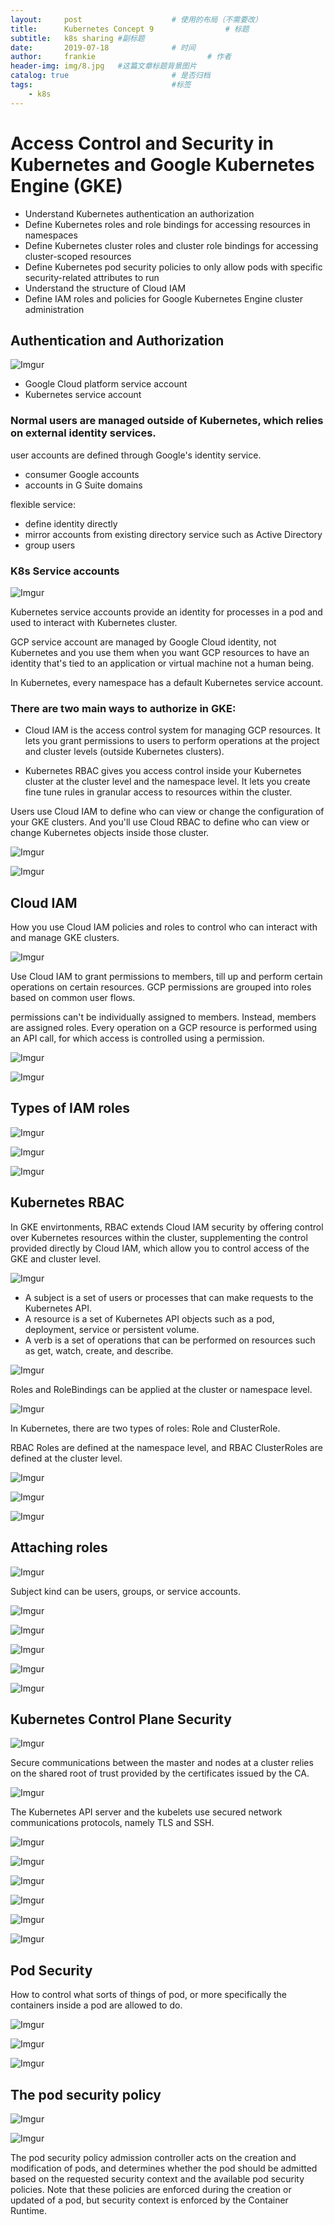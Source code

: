 ```yaml
---
layout:     post   				    # 使用的布局（不需要改）
title:      Kubernetes Concept 9				# 标题
subtitle:   k8s sharing #副标题
date:       2019-07-18				# 时间
author:     frankie 						# 作者
header-img: img/8.jpg 	#这篇文章标题背景图片
catalog: true 						# 是否归档
tags:								#标签
    - k8s
---
```


# Access Control and Security in Kubernetes and Google Kubernetes Engine (GKE)

* Understand Kubernetes authentication an authorization
* Define Kubernetes roles and role bindings for accessing resources in namespaces
* Define Kubernetes cluster roles and cluster role bindings for accessing cluster-scoped resources
* Define Kubernetes pod security policies to only allow pods with specific security-related attributes to run
* Understand the structure of Cloud IAM
* Define IAM roles and policies for Google Kubernetes Engine cluster administration

## Authentication and Authorization

  ![Imgur](https://i.imgur.com/6USZufR.png)

  * Google Cloud platform service account
  * Kubernetes service account

### Normal users are managed outside of Kubernetes, which relies on external identity services.

user accounts are defined through Google's identity service.
  * consumer Google accounts
  * accounts in G Suite domains

flexible service:
  * define identity directly
  * mirror accounts from existing directory service such as Active Directory
  * group users

### K8s Service accounts

  ![Imgur](https://i.imgur.com/Do5HAff.png)

  Kubernetes service accounts provide an identity for processes in a pod and used to interact with Kubernetes cluster.

  GCP service account are managed by Google Cloud identity, not Kubernetes and you use them when you want GCP resources to have an identity that's tied to an application or virtual machine not a human being.

  In Kubernetes, every namespace has a default Kubernetes service account.

  ### There are two main ways to authorize in GKE:


  * Cloud IAM is the access control system for managing GCP resources. It lets you grant permissions to users to perform operations at the project and cluster levels (outside Kubernetes clusters).

  * Kubernetes RBAC gives you access control inside your Kubernetes cluster at the cluster level and the namespace level. It lets you create fine tune rules in granular access to resources within the cluster.

  Users use Cloud IAM to define who can view or change the configuration of your GKE clusters. And you'll use Cloud RBAC to define who can view or change Kubernetes objects inside those cluster.

  ![Imgur](https://i.imgur.com/dBByalY.png)

  ![Imgur](https://i.imgur.com/dqwQpUT.png)

## Cloud IAM
How you use Cloud IAM policies and roles to control who can interact with and manage GKE clusters.

  ![Imgur](https://i.imgur.com/YUikbeb.png)

  Use Cloud IAM to grant permissions to members, till up and perform certain operations on certain resources. GCP permissions are grouped into roles based on common user flows.

  permissions can't be individually assigned to members. Instead, members are assigned roles. Every operation on a GCP resource is performed using an API call, for which access is controlled using a permission.

  ![Imgur](https://i.imgur.com/xyGSGR3.png)

  ![Imgur](https://i.imgur.com/7ubPqTG.png)

## Types of IAM roles

  ![Imgur](https://i.imgur.com/Pjk9hVK.png)

  ![Imgur](https://i.imgur.com/7Jd3jYd.png)

  ![Imgur](https://i.imgur.com/ANIN6Ow.png)

## Kubernetes RBAC
In GKE envirtonments, RBAC extends Cloud IAM security by offering control over Kubernetes resources within the cluster, supplementing the control provided directly by Cloud IAM, which allow you to control access of the GKE and cluster level.

  ![Imgur](https://i.imgur.com/RnkTiYp.png)

  * A subject is a set of users or processes that can make requests to the Kubernetes API.
  * A resource is a set of Kubernetes API objects such as a pod, deployment, service or persistent volume.
  * A verb is a set of operations that can be performed on resources such as get, watch, create, and describe.

  ![Imgur](https://i.imgur.com/O2NGwEN.png)

  Roles and RoleBindings can be applied at the cluster or namespace level.

  ![Imgur](https://i.imgur.com/U9pNsCI.png)

  In Kubernetes, there are two types of roles: Role and ClusterRole.

  RBAC Roles are defined at the namespace level, and RBAC ClusterRoles are defined at the cluster level.

  ![Imgur](https://i.imgur.com/kW4vB7s.png)

  ![Imgur](https://i.imgur.com/m5G8ydY.png)

  ![Imgur](https://i.imgur.com/DVBEKWr.png)

## Attaching roles

  ![Imgur](https://i.imgur.com/mkNPD8o.png)

  Subject kind can be users, groups, or service accounts.

  ![Imgur](https://i.imgur.com/0QL7dyc.png)

  ![Imgur](https://i.imgur.com/ZTpsE9L.png)

  ![Imgur](https://i.imgur.com/F8d05Bs.png)

  ![Imgur](https://i.imgur.com/lQp9M39.png)

  ![Imgur](https://i.imgur.com/AKekZgs.png)

## Kubernetes Control Plane Security

  ![Imgur](https://i.imgur.com/R7nAuDo.png)

  Secure communications between the master and nodes at a cluster relies on the shared root of trust provided by the certificates issued by the CA.

  ![Imgur](https://i.imgur.com/cbaJULN.png)

  The Kubernetes API server and the kubelets use secured network communications protocols, namely TLS and SSH.

  ![Imgur](https://i.imgur.com/Xn5mcDj.png)

  ![Imgur](https://i.imgur.com/QRbQ6Yj.png)

  ![Imgur](https://i.imgur.com/DujWOgg.png)

  ![Imgur](https://i.imgur.com/GgKgbpD.png)

  ![Imgur](https://i.imgur.com/AcXxCD2.png)

  ![Imgur](https://i.imgur.com/WB1hCdZ.png)

## Pod Security
  How to control what sorts of things of pod, or more specifically the containers inside a pod are allowed to do.

  ![Imgur](https://i.imgur.com/rvEcIai.png)

  ![Imgur](https://i.imgur.com/ASdXtoO.png)

  ![Imgur](https://i.imgur.com/yf3TCYq.png)

## The pod security policy

  ![Imgur](https://i.imgur.com/2CWHd0Y.png)

  ![Imgur](https://i.imgur.com/ASSnjrm.png)

  The pod security policy admission controller acts on the creation and modification of pods, and determines whether the pod should be admitted based on the requested security context and the available pod security policies. Note that these policies are enforced during the creation or updated of a pod, but security context is enforced by the Container Runtime.
